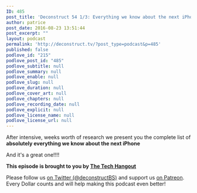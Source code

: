 ```yaml
---
ID: 485
post_title: 'Deconstruct 54 1/3: Everything we know about the next iPhone!'
author: patrice
post_date: 2016-08-23 13:51:44
post_excerpt: ""
layout: podcast
permalink: 'http://deconstruct.tv/?post_type=podcast&p=485'
published: false
podlove_id: "215"
podlove_post_id: "485"
podlove_subtitle: null
podlove_summary: null
podlove_enable: null
podlove_slug: null
podlove_duration: null
podlove_cover_art: null
podlove_chapters: null
podlove_recording_date: null
podlove_explicit: null
podlove_license_name: null
podlove_license_url: null
---
```

<p>After intensive, weeks worth of research we present you the complete list of <strong>absolutely everything we know about the next iPhone</strong></p>
<p>And it's a great one!!!!</p>
<p><strong>This episode is brought to you by <a href="http://thetechhangout.com">The Tech Hangout</a></strong>
</p>
<p>
Please follow us <a href="http://twitter.com/deconstructBS">on Twitter (@deconstructBS)</a> and support us <a href="http://patreon.com/deconstruct">on Patreon</a>. Every Dollar counts and will help making this podcast even better!
</p>